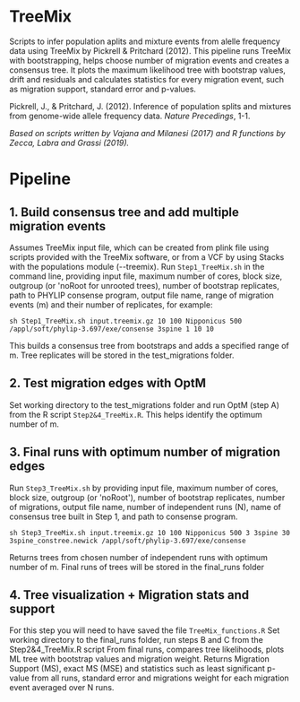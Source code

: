 # TreeMix
Scripts to infer population aplits and mixture events from alelle frequency data using TreeMix by Pickrell & Pritchard (2012). This pipeline runs TreeMix with bootstrapping, helps choose number of migration events and creates a consensus tree. It plots the maximum likelihood tree with bootstrap values, drift and residuals and calculates statistics for every migration event, such as migration support, standard error and p-values.

Pickrell, J., & Pritchard, J. (2012). Inference of population splits and mixtures from genome-wide allele frequency data. *Nature Precedings*, 1-1. 

*Based on scripts written by Vajana and Milanesi (2017) and R functions by Zecca, Labra and Grassi (2019).*

# Pipeline
## 1. Build consensus tree and add multiple migration events

Assumes TreeMix input file, which can be created from plink file using scripts provided with the TreeMix software, or from a VCF by using Stacks with the populations module (--treemix).
Run `Step1_TreeMix.sh` in the command line, providing input file, maximum number of cores, block size, outgroup (or 'noRoot for unrooted trees), 
number of bootstrap replicates, path to PHYLIP consense program, output file name, range of migration events (m) and their number of replicates, for example:

`sh Step1_TreeMix.sh input.treemix.gz 10 100 Nipponicus 500 /appl/soft/phylip-3.697/exe/consense 3spine 1 10 10`
 
This builds a consensus tree from bootstraps and adds a specified range of m. 
Tree replicates will be stored in the test_migrations folder.
 
## 2. Test migration edges with OptM 

Set working directory to the test_migrations folder and run OptM (step A) from the R script `Step2&4_TreeMix.R`.
This helps identify the optimum number of m.

## 3. Final runs with optimum number of migration edges #######

Run `Step3_TreeMix.sh` by providing input file, maximum number of cores, block size, outgroup (or 'noRoot'), number of bootstrap replicates, number of migrations, output file name, number of independent runs (N), name of consensus tree built in Step 1, and path to consense program.

`sh Step3_TreeMix.sh input.treemix.gz 10 100 Nipponicus 500 3 3spine 30 3spine_constree.newick /appl/soft/phylip-3.697/exe/consense`

Returns trees from chosen number of independent runs with optimum number of m. 
Final runs of trees will be stored in the final_runs folder

## 4. Tree visualization + Migration stats and support #######

For this step you will need to have saved the file `TreeMix_functions.R`
Set working directory to the final_runs folder, run steps B and C from the Step2&4_TreeMix.R script
From final runs, compares tree likelihoods, plots ML tree with bootstrap values and migration weight.
Returns Migration Support (MS), exact MS (MSE) and statistics such as least significant p-value from all runs, standard error and migrations weight for each migration event averaged over N runs.


